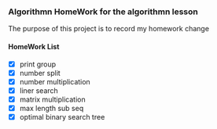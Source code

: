 ### Algorithmn HomeWork for the algorithmn lesson

The purpose of this project is to record my homework change

#### HomeWork List 

- [x] print group
- [x] number split
- [x] number multiplication
- [x] liner search
- [x] matrix multiplication
- [x] max length sub seq
- [x] optimal binary search tree